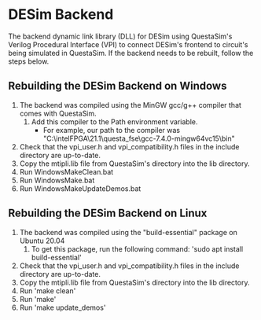 # DESim Backend

The backend dynamic link library (DLL) for DESim using QuestaSim's Verilog Procedural Interface (VPI) to connect DESim's frontend to circuit's being simulated in QuestaSim. If the backend needs to be rebuilt, follow the steps below. 

## Rebuilding the DESim Backend on Windows

1. The backend was compiled using the MinGW gcc/g++ compiler that comes with QuestaSim.
    1. Add this compiler to the Path environment variable.
        * For example, our path to the compiler was "C:\intelFPGA\21.1\questa_fse\gcc-7.4.0-mingw64vc15\bin"
2. Check that the vpi_user.h and vpi_compatibility.h files in the include directory are up-to-date.
3. Copy the mtipli.lib file from QuestaSim's directory into the lib directory.
4. Run WindowsMakeClean.bat
5. Run WindowsMake.bat
6. Run WindowsMakeUpdateDemos.bat

## Rebuilding the DESim Backend on Linux

1. The backend was compiled using the "build-essential" package on Ubuntu 20.04
    1. To get this package, run the following command: 'sudo apt install build-essential'
2. Check that the vpi_user.h and vpi_compatibility.h files in the include directory are up-to-date.
3. Copy the mtipli.lib file from QuestaSim's directory into the lib directory.
4. Run 'make clean'
5. Run 'make'
6. Run 'make update_demos'
